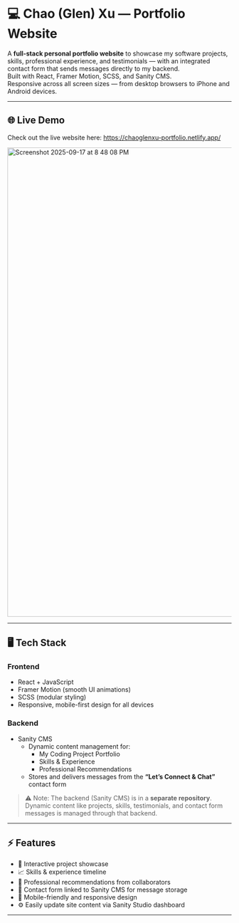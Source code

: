 # 💻 Chao (Glen) Xu — Portfolio Website

A **full-stack personal portfolio website** to showcase my software projects, skills, professional experience, and testimonials — with an integrated contact form that sends messages directly to my backend.  
Built with React, Framer Motion, SCSS, and Sanity CMS.  
Responsive across all screen sizes — from desktop browsers to iPhone and Android devices.

---

## 🌐 Live Demo

Check out the live website here: https://chaoglenxu-portfolio.netlify.app/


<img width="1217" height="1055" alt="Screenshot 2025-09-17 at 8 48 08 PM" src="https://github.com/user-attachments/assets/dd97368f-61c2-45c2-ad0a-3ca4c6b0480a" />



---

## 🖥️ Tech Stack

### Frontend
- React + JavaScript
- Framer Motion (smooth UI animations)
- SCSS (modular styling)
- Responsive, mobile-first design for all devices

### Backend
- Sanity CMS
  - Dynamic content management for:
    - My Coding Project Portfolio
    - Skills & Experience
    - Professional Recommendations
  - Stores and delivers messages from the **“Let’s Connect & Chat”** contact form
 
    
> ⚠️ Note: The backend (Sanity CMS) is in a **separate repository**. Dynamic content like projects, skills, testimonials, and contact form messages is managed through that backend.


---

## ⚡ Features

- 📁 Interactive project showcase  
- 📈 Skills & experience timeline  
- 💼 Professional recommendations from collaborators  
- 📩 Contact form linked to Sanity CMS for message storage  
- 📱 Mobile-friendly and responsive design  
- ⚙️ Easily update site content via Sanity Studio dashboard

---
